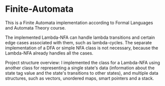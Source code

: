 # Finite-Automata
This is a Finite Automata implementation according to Formal Languages and Automata Theory course.

The implemented Lambda-NFA can handle lambda transitions and certain edge cases associated with them, such as lambda-cycles.
The separate implementation of a DFA or simple NFA class is not necessary, because the Lambda-NFA already handles all the cases.

Project structure overview:
I implemented the class for a Lambda-NFA using another class for representing a single state's data (information about the state tag value and the state's transitions to other states), and multiple data structures, such as vectors, unordered maps, smart pointers and a stack.
